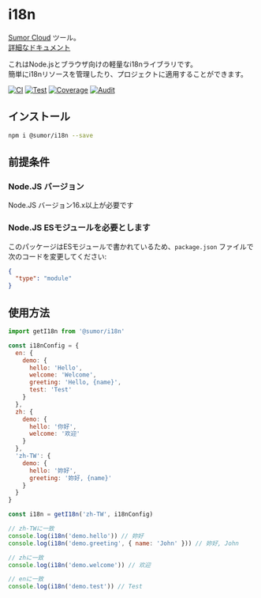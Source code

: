 # i18n

[Sumor Cloud](https://sumor.cloud) ツール。  
[詳細なドキュメント](https://sumor.cloud/i18n)

これはNode.jsとブラウザ向けの軽量なi18nライブラリです。  
簡単にi18nリソースを管理したり、プロジェクトに適用することができます。

[![CI](https://github.com/sumor-cloud/i18n/actions/workflows/ci.yml/badge.svg)](https://github.com/sumor-cloud/i18n/actions/workflows/ci.yml)
[![Test](https://github.com/sumor-cloud/i18n/actions/workflows/ut.yml/badge.svg)](https://github.com/sumor-cloud/i18n/actions/workflows/ut.yml)
[![Coverage](https://github.com/sumor-cloud/i18n/actions/workflows/coverage.yml/badge.svg)](https://github.com/sumor-cloud/i18n/actions/workflows/coverage.yml)
[![Audit](https://github.com/sumor-cloud/i18n/actions/workflows/audit.yml/badge.svg)](https://github.com/sumor-cloud/i18n/actions/workflows/audit.yml)

## インストール

```bash
npm i @sumor/i18n --save
```

## 前提条件

### Node.JS バージョン

Node.JS バージョン16.x以上が必要です

### Node.JS ESモジュールを必要とします

このパッケージはESモジュールで書かれているため、`package.json` ファイルで次のコードを変更してください:

```json
{
  "type": "module"
}
```

## 使用方法

```javascript
import getI18n from '@sumor/i18n'

const i18nConfig = {
  en: {
    demo: {
      hello: 'Hello',
      welcome: 'Welcome',
      greeting: 'Hello, {name}',
      test: 'Test'
    }
  },
  zh: {
    demo: {
      hello: '你好',
      welcome: '欢迎'
    }
  },
  'zh-TW': {
    demo: {
      hello: '妳好',
      greeting: '妳好, {name}'
    }
  }
}

const i18n = getI18n('zh-TW', i18nConfig)

// zh-TWに一致
console.log(i18n('demo.hello')) // 妳好
console.log(i18n('demo.greeting', { name: 'John' })) // 妳好, John

// zhに一致
console.log(i18n('demo.welcome')) // 欢迎

// enに一致
console.log(i18n('demo.test')) // Test
```